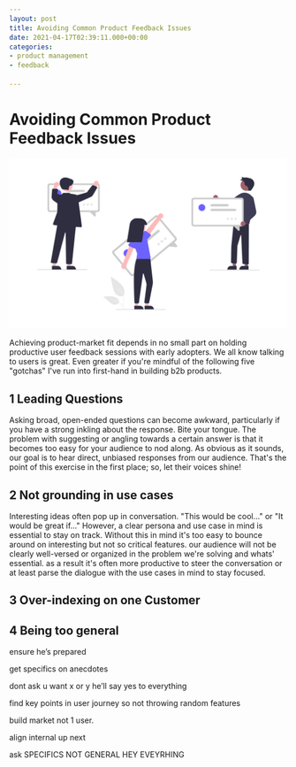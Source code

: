 ```yaml
---
layout: post
title: Avoiding Common Product Feedback Issues
date: 2021-04-17T02:39:11.000+00:00
categories:
- product management
- feedback

---
```

# Avoiding Common Product Feedback Issues

![Cover](/assets/workcover.png)

Achieving product-market fit depends in no small part on holding productive user feedback sessions with early adopters. We all know talking to users is great. Even greater if you're mindful of the following five "gotchas" I've run into first-hand in building b2b products.

## 1 Leading Questions

Asking broad, open-ended questions can become awkward, particularly if you have a strong inkling about the response. Bite your tongue. The problem with suggesting or angling towards a certain answer is that it becomes too easy for your audience to nod along. As obvious as it sounds, our goal is to hear direct, unbiased responses from our audience. That's the point of this exercise in the first place; so, let their voices shine!

## 2 Not grounding in use cases

Interesting ideas often pop up in conversation. "This would be cool..." or "It would be great if..." However, a clear persona and use case in mind is essential to stay on track. Without this in mind it's too easy to bounce around on interesting but not so critical features. our audience will not be clearly well-versed or organized in the problem we're solving and whats' essential. as a result it's often more productive to steer the conversation or at least parse the dialogue with the use cases in mind to stay focused.  

## 3 Over-indexing on one Customer

## 4 Being too general

ensure he’s prepared

get specifics on anecdotes

dont ask u want x or y he’ll say yes to everything

find key points in user journey so not throwing random features

build market not 1 user.

align internal up next

ask SPECIFICS NOT GENERAL HEY EVEYRHING